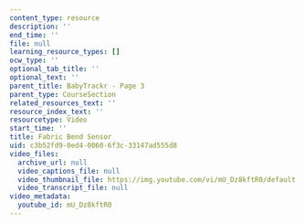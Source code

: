 ```yaml
---
content_type: resource
description: ''
end_time: ''
file: null
learning_resource_types: []
ocw_type: ''
optional_tab_title: ''
optional_text: ''
parent_title: BabyTrackr - Page 3
parent_type: CourseSection
related_resources_text: ''
resource_index_text: ''
resourcetype: Video
start_time: ''
title: Fabric Bend Sensor
uid: c3b52fd9-0ed4-0060-6f3c-33147ad555d8
video_files:
  archive_url: null
  video_captions_file: null
  video_thumbnail_file: https://img.youtube.com/vi/mU_Dz8kftR0/default.jpg
  video_transcript_file: null
video_metadata:
  youtube_id: mU_Dz8kftR0
---
```

